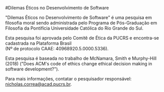 #Dilemas Éticos no Desenvolvimento de Software

"Dilemas Éticos no Desenvolvimento de Software" é uma pesquisa em filosofia moral sendo administrada pelo Programa de Pós-Graduação em Filosofia da Pontifícia Universidade Católica do Rio Grande do Sul.

Esta pesquisa foi aprovada pelo Comitê de Ética da PUCRS e encontra-se cadastrada na Plataforma Brasil (Nº de protocolo CAAE: 40968920.5.0000.5336).

Esta pesquisa é baseada no trabalho de McNamara, Smith e Murphy-Hill (2018) ("Does ACM's code of ethics change ethical decision making in software development?").

Para mais informações, contatar o pesquisador responsável: nicholas.correa@acad.pucrs.br.
